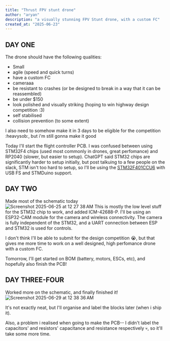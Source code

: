 ```yaml
---
title: "Thrust FPV stunt drone"
author: "aryan"
description: "a visually stunning FPV Stunt drone, with a custom FC"
created_at: "2025-06-23"
---
```


## DAY ONE

The drone should have the following qualities:
 - Small
 - agile (speed and quick turns)
 - have a custom FC
 - cameraaa
 - be resistant to crashes (or be designed to break in a way that it can be reassembled)
 - be under $150
 - look polished and visually striking (hoping to win highway design competition :3)
 - self stabilised
 - collision prevention (to some extent)

I also need to somehow make it in 3 days to be eligible for the competition :heavysob:, but i'm still gonna make it good

Today I'll start the flight controller PCB. I was confused between using STM32F4 chips (used most commonly in drones, great perfomance) and RP2040 (slower, but easier to setup). ChatGPT said STM32 chips are significantly harder to setup initially, but post talkuing to a few people on the slack, STM isn't too hard to setup, so I'll be using the [STM32F401CCU6](https://robu.in/product/stm32f401ccu6-stmicroelectronics-stm32f401ccu6-arm-mcu-dynamic-efficiency-line-stm32-family-stm32f4-series-microcontrollers-arm-cortex-m4/) with USB FS and STMDuino support.

## DAY TWO
Made most of the schematic today
![Screenshot 2025-06-25 at 12 27 38 AM](https://github.com/user-attachments/assets/d93b4d7b-1e77-4170-934d-28e79e8750b9)
This is mostly the low level stuff for the STM32 chip to work, and added ICM-42688-P. I'll be using an ESP32-CAM module for the camera and wireless connectivity. The camera is fully independent of the STM32, and a UART connection between ESP and STM32 is used for controls.

I don't think I'll be able to submit for the design competition :sob:, but that gives me more time to work on a well designed, high perfomance drone with a custom FC.

Tomorrow, I'll get started on BOM (battery, motors, ESCs, etc), and hopefully also finish the PCB!

## DAY THREE-FOUR
Worked more on the schematic, and finally finished it!
![Screenshot 2025-06-29 at 12 38 36 AM](https://github.com/user-attachments/assets/afa290a7-e2d9-4549-9d14-ea244fa5a3ea)

It's not exactly neat, but I'll organise and label the blocks later (when i ship it).

Also, a problem i realised when going to make the PCB-- I didn't label the capacitors' and resistors' capacitance and resistance respectively :skull:, so it'll take some more time.
